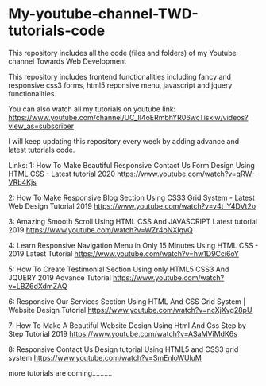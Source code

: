 # My-youtube-channel-TWD-tutorials-code
This repository includes all the code (files and folders) of my Youtube channel Towards Web Development  

This repository includes frontend functionalities including fancy and responsive css3 forms, html5 reponsive menu, javascript and jquery functionalities.

You can also watch all my tutorials on youtube link: https://www.youtube.com/channel/UC_Il4oERmbhYR06wcTisxiw/videos?view_as=subscriber

I will keep updating this repository every week by adding advance and latest tutorials code. 

Links: 
1: How To Make Beautiful Responsive Contact Us Form Design Using HTML CSS - Latest tutorial 2020 https://www.youtube.com/watch?v=qRW-VRb4Kjs

2: How To Make Responsive Blog Section Using CSS3 Grid System - Latest Web Design Tutorial 2019 https://www.youtube.com/watch?v=v4t_Y4DVt2o

3: Amazing Smooth Scroll Using HTML CSS And JAVASCRIPT Latest tutorial 2019 https://www.youtube.com/watch?v=WZr4oNXIgvQ

4: Learn Responsive Navigation Menu in Only 15 Minutes Using HTML CSS - 2019 Latest Tutorial https://www.youtube.com/watch?v=hw1D9Cci6oY

5: How To Create Testimonial Section Using only HTML5 CSS3 And JQUERY 2019 Advance Tutorial https://www.youtube.com/watch?v=LBZ6dXdmZAQ

6: Responsive Our Services Section Using HTML And CSS Grid System | Website Design Tutorial https://www.youtube.com/watch?v=ncXjXvg28pU

7: How To Make A Beautiful Website Design Using Html And Css Step by Step Tutorial 2019 https://www.youtube.com/watch?v=ASaMViMdK6s

8: Responsive Contact Us Design tutorial Using HTML5 and CSS3 grid system https://www.youtube.com/watch?v=SmEnloWUluM

more tutorials are coming..........
